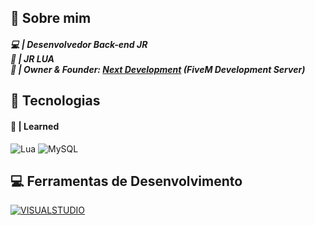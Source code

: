 ## 👋 Sobre mim

##### 💻 | Desenvolvedor Back-end JR <br> 🥽 | JR LUA <br> 👑 | Owner & Founder: <a href="https://discord.gg/3uJ4tD9hs7">Next Development</a> (FiveM Development Server)

## 🔧 Tecnologias

#### 🧬 | Learned
![Lua](https://img.shields.io/badge/lua-%232C2D72.svg?style=for-the-badge&logo=lua&logoColor=white) ![MySQL](https://img.shields.io/badge/mysql-%2300f.svg?style=for-the-badge&logo=mysql&logoColor=white)

## 💻 Ferramentas de Desenvolvimento

[![VISUALSTUDIO](https://img.shields.io/badge/Visual_Studio_Code-0078D4?style=for-the-badge&logo=visual%20studio%20code&logoColor=white)](https://code.visualstudio.com/)
